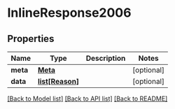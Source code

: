 # InlineResponse2006

## Properties
Name | Type | Description | Notes
------------ | ------------- | ------------- | -------------
**meta** | [**Meta**](Meta.md) |  | [optional] 
**data** | [**list[Reason]**](Reason.md) |  | [optional] 

[[Back to Model list]](../README.md#documentation-for-models) [[Back to API list]](../README.md#documentation-for-api-endpoints) [[Back to README]](../README.md)

